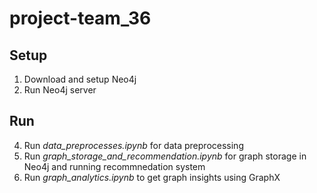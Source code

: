 # project-team_36

## Setup
1. Download and setup Neo4j
2. Run Neo4j server


## Run
4. Run _data_preprocesses.ipynb_ for data preprocessing
5. Run _graph_storage_and_recommendation.ipynb_ for graph storage in Neo4j and running recommnedation system
6. Run _graph_analytics.ipynb_ to get graph insights using GraphX
